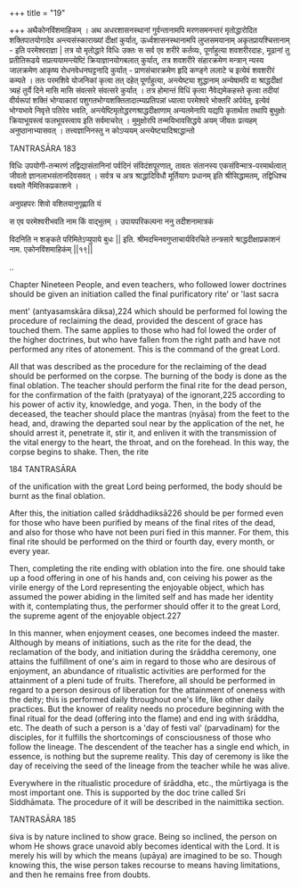+++
title = "19"

+++
अथैकोनविंशमाहिकम् । अथ अधरशासनस्थानां गुर्वन्तानामपि मरणसमनन्तरं मृतोद्धारोदित शक्तिपातयोगादेव अन्त्यसंस्काराख्यां दीक्षां कुर्यात्, ऊर्ध्वशासनस्थानामपि लुप्तसमयानाम् अकृतप्रायश्चित्तानाम् - इति परमेश्वराज्ञा | तत्र यो मृतोद्धारे विधिः उक्तः स सर्व एव शरीरे कर्तव्यः, पूर्णाहुत्या शवशरीरदाहः, मूढानां तु प्रतीतिरूढये सप्रत्ययामन्त्येष्टिं क्रियाज्ञानयोगबलात् कुर्यात्, तत्र शवशरीरे संहारक्रमेण मन्त्रान् न्यस्य जालक्रमेण आकृष्य रोधनवेधनघट्टनादि कुर्यात् - प्राणसंचारक्रमेण हृदि कण्ङ्गे ललाटे च इत्येवं शवशरीरं कम्पते । ततः परमशिवे योजनिकां कृत्वा तत् दहेत् पूर्णाहुत्या, अन्त्येष्ट्या शुद्धानाम् अन्येषामपि वा श्राद्धदीक्षां त्र्यहं तुर्ये दिने मासि मासि संवत्सरे संवत्सरे कुर्यात् । तत्र होमान्तं विधिं कृत्वा नैवेद्यमेकहस्ते कृत्वा तदीयां वीर्यरूपां शक्तिं भोग्याकारां पशुगतभोग्यशक्तितादात्म्यप्रतिपन्नां ध्यात्वा परमेश्वरे भोक्तरि अर्पयेत्, इत्येवं भोग्यभावे निवृत्ते पतिरेव भवति, अन्त्येष्टिमृतोद्धरणश्राद्धदीक्षाणाम् अन्यतमेनापि यद्यपि कृतार्थता तथापि बुभुक्षोः क्रियाभूयस्त्वं फलभूयस्त्वाय इति सर्वमाचरेत् । मुमुक्षोरपि तन्मयिभावसिद्धये अयम् जीवतः प्रत्यहम् अनुष्ठानाभ्यासवत् । तत्त्वज्ञानिनस्तु न कोऽप्ययम् अन्त्येष्ट्यादिश्राद्धान्तो 

TANTRASĀRA 183 

विधिः उपयोगी-तन्मरणं तद्विद्यासंतानिनां पर्वदिनं संविदंशपूरणात्, तावतः संतानस्य एकसंविन्मात्र-परमार्थत्वात् जीवतो ज्ञानलाभसंतानदिवसवत् । सर्वत्र च अत्र श्राद्धादिविधौ मूर्तियागः प्रधानम् इति श्रीसिद्धामतम्, तद्विधिश्च वक्ष्यते नैमित्तिकप्रकाशने । 

अनुग्रहपरः शिवो वशितयानुगृह्णाति यं 

स एव परमेश्वरीभवति नाम किं वाद्भुतम् । उपायपरिकल्पना ननु तदीशनामात्रकं 

विदनिति न शङ्कते परिमितेऽप्युपाये बुधः || इति. श्रीमदभिनवगुप्ताचार्यविरचिते तन्त्रसारे श्राद्धदीक्षाप्रकाशनं नाम. एकोनविंशमाहिकंम् ||१९|| 

.. 

Chapter Nineteen People, and even teachers, who followed lower doctrines should be given an initiation called the final purificatory rite' or 'last sacra 

ment' (antyasamskāra diksa),224 which should be performed fol lowing the procedure of reclaiming the dead, provided the descent of grace has touched them. The same applies to those who had fol lowed the order of the higher doctrines, but who have fallen from the right path and have not performed any rites of atonement. This is the command of the great Lord. 

All that was described as the procedure for the reclaiming of the dead should be performed on the corpse. The burning of the body is done as the final oblation. The teacher should perform the final rite for the dead person, for the confirmation of the faith (pratyaya) of the ignorant,225 according to his power of activ ity, knowledge, and yoga. Then, in the body of the deceased, the teacher should place the mantras (nyāsa) from the feet to the head, and, drawing the departed soul near by the application of the net, he should arrest it, penetrate it, stir it, and enliven it with the transmission of the vital energy to the heart, the throat, and on the forehead. In this way, the corpse begins to shake. Then, the rite 

184 TANTRASĀRA 

of the unification with the great Lord being performed, the body should be burnt as the final oblation. 

After this, the initiation called śrāddhadiksā226 should be per formed even for those who have been purified by means of the final rites of the dead, and also for those who have not been puri fied in this manner. For them, this final rite should be performed on the third or fourth day, every month, or every year. 

Then, completing the rite ending with oblation into the fire. one should take up a food offering in one of his hands and, con ceiving his power as the virile energy of the Lord representing the enjoyable object, which has assumed the power abiding in the limited self and has made her identity with it, contemplating thus, the performer should offer it to the great Lord, the supreme agent of the enjoyable object.227 

In this manner, when enjoyment ceases, one becomes indeed the master. Although by means of initiations, such as the rite for the dead, the reclamation of the body, and initiation during the śrāddha ceremony, one attains the fulfillment of one's aim in regard to those who are desirous of enjoyment, an abundance of ritualistic activities are performed for the attainment of a pleni tude of fruits. Therefore, all should be performed in regard to a person desirous of liberation for the attainment of oneness with the deity; this is performed daily throughout one's life, like other daily practices. But the knower of reality needs no procedure beginning with the final ritual for the dead (offering into the flame) and end ing with śrāddha, etc. The death of such a person is a 'day of festi val' (parvadinam) for the disciples, for it fulfills the shortcomings of consciousness of those who follow the lineage. The descendent of the teacher has a single end which, in essence, is nothing but the supreme reality. This day of ceremony is like the day of receiving the seed of the lineage from the teacher while he was alive. 

Everywhere in the ritualistic procedure of śrāddha, etc., the mūrtiyaga is the most important one. This is supported by the doc trine called Sri Siddhāmata. The procedure of it will be described in the naimittika section. 

TANTRASĀRA 185 

śiva is by nature inclined to show grace. Being so inclined, the person on whom He shows grace unavoid ably becomes identical with the Lord. It is merely his will by which the means (upāya) are imagined to be so. Though knowing this, the wise person takes recourse to means having limitations, and then he remains free from doubts. 
